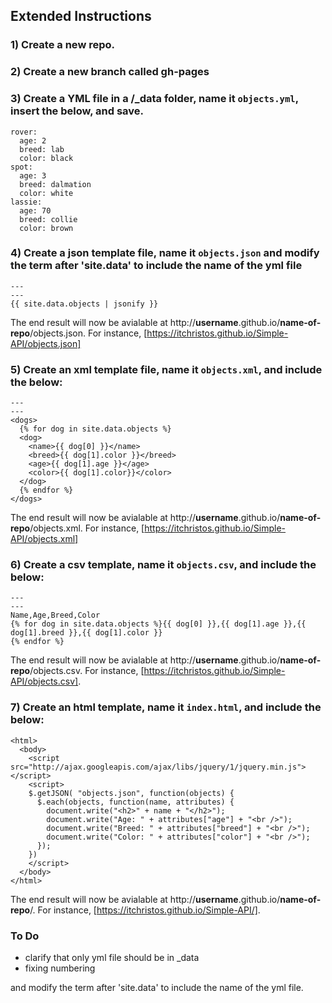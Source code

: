 ## Extended Instructions 


### 1) Create a new repo.  

### 2) Create a new branch called gh-pages  

### 3) Create a YML file in a /_data folder, name it `objects.yml`, insert the below, and save.   

````
rover:
  age: 2
  breed: lab
  color: black
spot:
  age: 3
  breed: dalmation
  color: white
lassie:
  age: 70
  breed: collie
  color: brown
````

### 4) Create a json template file, name it `objects.json` and modify the term after 'site.data' to include the name of the yml file  

````
---
---
{{ site.data.objects | jsonify }}
````

The end result will now be avialable at http://**username**.github.io/**name-of-repo**/objects.json.  For instance,  [https://itchristos.github.io/Simple-API/objects.json]

### 5) Create an xml template file, name it `objects.xml`, and include the below:


````
---
---
<dogs>
  {% for dog in site.data.objects %}
  <dog>
    <name>{{ dog[0] }}</name>
    <breed>{{ dog[1].color }}</breed>
    <age>{{ dog[1].age }}</age>
    <color>{{ dog[1].color}}</color>
  </dog>
  {% endfor %}
</dogs>
````

The end result will now be avialable at http://**username**.github.io/**name-of-repo**/objects.xml.  For instance,  [https://itchristos.github.io/Simple-API/objects.xml]

### 6) Create a csv template, name it `objects.csv`, and include the below:

````
---
---
Name,Age,Breed,Color
{% for dog in site.data.objects %}{{ dog[0] }},{{ dog[1].age }},{{ dog[1].breed }},{{ dog[1].color }}
{% endfor %}
````

The end result will now be avialable at http://**username**.github.io/**name-of-repo**/objects.csv.  For instance, [https://itchristos.github.io/Simple-API/objects.csv].



### 7) Create an html template, name it `index.html`, and include the below:


````
<html>
  <body>
    <script src="http://ajax.googleapis.com/ajax/libs/jquery/1/jquery.min.js"></script>
    <script>
    $.getJSON( "objects.json", function(objects) {
      $.each(objects, function(name, attributes) {
        document.write("<h2>" + name + "</h2>");
        document.write("Age: " + attributes["age"] + "<br />");
        document.write("Breed: " + attributes["breed"] + "<br />");
        document.write("Color: " + attributes["color"] + "<br />");
      });
    })
    </script>
  </body>
</html>
````
The end result will now be avialable at http://**username**.github.io/**name-of-repo**/.  For instance, [https://itchristos.github.io/Simple-API/].



### To Do 
- clarify that only yml file should be in _data 
- fixing numbering



 and modify the term after 'site.data' to include the name of the yml file. 

